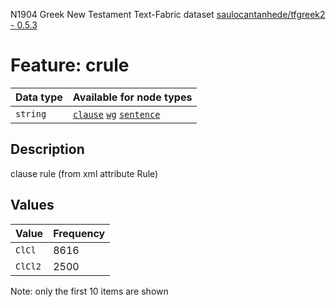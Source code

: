 <p>N1904 Greek New Testament Text-Fabric dataset <a href="https://github.com/saulocantanhede/tfgreek2">saulocantanhede/tfgreek2 - 0.5.3</a></p>

<h1>Feature: crule</h1>

<table>
<thead>
<tr>
  <th>Data type</th>
  <th>Available for node types</th>
</tr>
</thead>
<tbody>
<tr>
  <td><code>string</code></td>
  <td><A HREF="featurebynodetype.md#clause"><code>clause</code></A> <A HREF="featurebynodetype.md#wg"><code>wg</code></A> <A HREF="featurebynodetype.md#sentence"><code>sentence</code></A></td>
</tr>
</tbody>
</table>

<h2>Description</h2>

<p>clause rule (from xml attribute Rule)</p>

<h2>Values</h2>

<table>
<thead>
<tr>
  <th>Value</th>
  <th>Frequency</th>
</tr>
</thead>
<tbody>
<tr>
  <td><code>ClCl</code></td>
  <td>8616</td>
</tr>
<tr>
  <td><code>ClCl2</code></td>
  <td>2500</td>
</tr>
</tbody>
</table>

<p>Note: only the first 10 items are shown</p>
